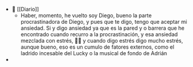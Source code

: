- 📰 [[Diario]]
	- Haber, momento, he vuelto soy Diego, bueno la parte procrastinadora de Diego, y pues que te digo, tengo que aceptar mi ansiedad. Si  y digo ansiedad ya que es la pared y o barrera que he encontrado cuando recurro a la procrastinación, y esa ansiedad mezclada con estrés, 😮‍💨 y cuando digo estrés digo mucho estrés, aunque bueno, eso es un cumulo de fatores externos, como el ladrido incesable del Lucky o la musical de fondo de Adrián
-